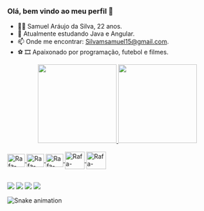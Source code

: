 ### Olá, bem vindo ao meu perfil 👋

- 🙋‍♂️ Samuel Aráujo da Silva, 22 anos.
- 🌱 Atualmente estudando Java e Angular.
- 📫 Onde me encontrar: Silvamsamuel15@gmail.com.
- ⚽ 🎞 Apaixonado por programação, futebol e filmes.

<div align="center">
  <a href="https://github.com/SamuelSilva15">
  <img height="180em" src="https://github-readme-stats.vercel.app/api?username=SamuelSilva15&show_icons=true&theme=cobalt&include_all_commits=true&count_private=true"/>
  <img height="180em" src="https://github-readme-stats.vercel.app/api/top-langs/?username=SamuelSilva15&layout=compact&langs_count=7&theme=cobalt"/>
</div>
 <div style="display: inline_block"><br>
  <img align="center" alt="Rafa-HTML" height="30" width="40" src="https://cdn.jsdelivr.net/gh/devicons/devicon/icons/html5/html5-original-wordmark.svg" />
  <img align="center" alt="Rafa-CSS" height="30" width="40" src="https://cdn.jsdelivr.net/gh/devicons/devicon/icons/css3/css3-original-wordmark.svg">
  <img align="center" alt="Rafa-CSS" height="30" width="40" src="https://cdn.jsdelivr.net/gh/devicons/devicon/icons/javascript/javascript-original.svg" />
  <img align="center" alt="Rafa-CSS" height="40" width="45" src="https://cdn.jsdelivr.net/gh/devicons/devicon/icons/java/java-original-wordmark.svg" />
  <img align="center" alt="Rafa-CSS" height="40" width="45" src="https://cdn.jsdelivr.net/gh/devicons/devicon/icons/spring/spring-original-wordmark.svg" />
</div>
  
 ##
  
<div> 
  <a href="https://www.instagram.com/samuel_w.s_/" target="_blank"><img src="https://img.shields.io/badge/-Instagram-%23E4405F?style=for-the-badge&logo=instagram&logoColor=white" target="_blank"></a>
 <a href="https://twitter.com/SamuelADAS"><img src="https://img.shields.io/badge/Twitter-1DA1F2?style=for-the-badge&logo=twitter&logoColor=white"></a> 
  <a href = "mailto:silvamsamuel15@gmail.com"><img src="https://img.shields.io/badge/-Gmail-%23333?style=for-the-badge&logo=gmail&logoColor=white" target="_blank"></a>
  <a href="https://www.linkedin.com/in/samuel-silva15/" target="_blank"><img src="https://img.shields.io/badge/-LinkedIn-%230077B5?style=for-the-badge&logo=linkedin&logoColor=white" target="_blank"></a> 
 
   ![Snake animation](https://github.com/SamuelSilva15/SamuelSilva15/blob/output/github-contribution-grid-snake.svg)
</div>

